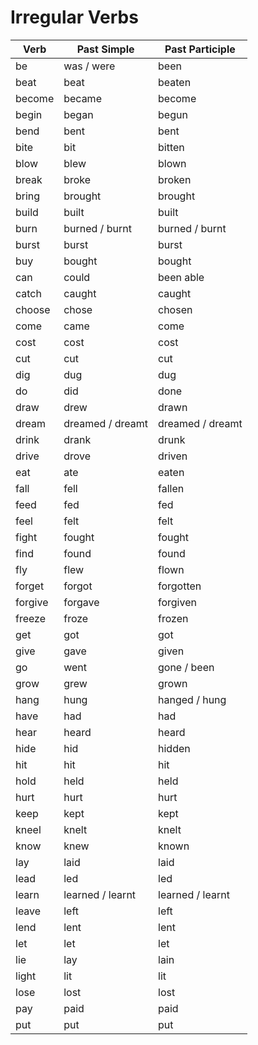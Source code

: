 # Irregular Verbs

| Verb             | Past Simple      | Past Participle  |
| ---------------- | ---------------- | ---------------- |
| be               | was / were       | been             |
| beat             | beat             | beaten           |
| become           | became           | become           |
| begin            | began            | begun            |
| bend             | bent             | bent             |
| bite             | bit              | bitten           |
| blow             | blew             | blown            |
| break            | broke            | broken           |
| bring            | brought          | brought          |
| build            | built            | built            |
| burn             | burned / burnt   | burned / burnt   |
| burst            | burst            | burst            |
| buy              | bought           | bought           |
| can              | could            | been able        |
| catch            | caught           | caught           |
| choose           | chose            | chosen           |
| come             | came             | come             |
| cost             | cost             | cost             |
| cut              | cut              | cut              |
| dig              | dug              | dug              |
| do               | did              | done             |
| draw             | drew             | drawn            |
| dream            | dreamed / dreamt | dreamed / dreamt |
| drink            | drank            | drunk            |
| drive            | drove            | driven           |
| eat              | ate              | eaten            |
| fall             | fell             | fallen           |
| feed             | fed              | fed              |
| feel             | felt             | felt             |
| fight            | fought           | fought           |
| find             | found            | found            |
| fly              | flew             | flown            |
| forget           | forgot           | forgotten        |
| forgive          | forgave          | forgiven         |
| freeze           | froze            | frozen           |
| get              | got              | got              |
| give             | gave             | given            |
| go               | went             | gone / been      |
| grow             | grew             | grown            |
| hang             | hung             | hanged / hung    |
| have             | had              | had              |
| hear             | heard            | heard            |
| hide             | hid              | hidden           |
| hit              | hit              | hit              |
| hold             | held             | held             |
| hurt             | hurt             | hurt             |
| keep             | kept             | kept             |
| kneel            | knelt            | knelt            |
| know             | knew             | known            |
| lay              | laid             | laid             |
| lead             | led              | led              |
| learn            | learned / learnt | learned / learnt |
| leave            | left             | left             |
| lend             | lent             | lent             |
| let              | let              | let              |
| lie              | lay              | lain             |
| light            | lit              | lit              |
| lose             | lost             | lost             |
| pay              | paid             | paid             |
| put              | put              | put              |
